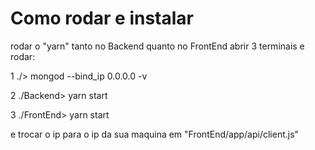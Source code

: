 # Como rodar e instalar

rodar o "yarn" tanto no Backend quanto no FrontEnd
abrir 3 terminais e rodar: 

1 ./> mongod --bind_ip 0.0.0.0 -v

2 ./Backend> yarn start

3 ./FrontEnd> yarn start

e trocar o ip para o ip da sua maquina em "FrontEnd/app/api/client.js"
